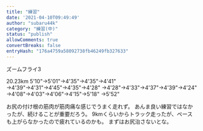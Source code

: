 ```yaml
---
title: "練習"
date: '2021-04-10T09:49:49'
author: "subaru44k"
category: "練習(中)"
status: "publish"
allowComments: true
convertBreaks: false
entryHash: "176a4759a58092738fb46249fb327633"
---
```

ズームフライ3

20.23km
5'10"→5'01"→4'35"→4'35"→4'41"
→4'39"→4'31"→4'45"→4'35"→4'28"
→4'28"→4'33"→4'37"→4'39"→4'24"
→4'08"→4'03"→4'06"→4'15"→5'18"
→5'52"

お尻の付け根の筋肉が筋肉痛な感じでうまく走れず。
あんま良い練習ではなかったが、続けることが重要だろう。
9kmくらいからトラック走ったが、ペースも上がらなかったので疲れているのかも。
まずはお尻治さないとな。
